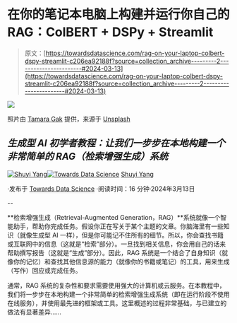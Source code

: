 # 在你的笔记本电脑上构建并运行你自己的 RAG：ColBERT + DSPy + Streamlit

> 原文：[https://towardsdatascience.com/rag-on-your-laptop-colbert-dspy-streamlit-c206ea92188f?source=collection_archive---------2-----------------------#2024-03-13](https://towardsdatascience.com/rag-on-your-laptop-colbert-dspy-streamlit-c206ea92188f?source=collection_archive---------2-----------------------#2024-03-13)

![](../Images/250fcc511d345830f2fa9e220b017cc2.png)

照片由 [Tamara Gak](https://unsplash.com/@tamara_photography?utm_source=medium&utm_medium=referral) 提供，来源于 [Unsplash](https://unsplash.com/?utm_source=medium&utm_medium=referral)

## *生成型 AI 初学者教程：让我们一步步在本地构建一个非常简单的 RAG（检索增强生成）系统*

[](https://medium.com/@ngshya?source=post_page---byline--c206ea92188f--------------------------------)[![Shuyi Yang](../Images/73640b84246487db835da320b2592f9e.png)](https://medium.com/@ngshya?source=post_page---byline--c206ea92188f--------------------------------)[](https://towardsdatascience.com/?source=post_page---byline--c206ea92188f--------------------------------)[![Towards Data Science](../Images/a6ff2676ffcc0c7aad8aaf1d79379785.png)](https://towardsdatascience.com/?source=post_page---byline--c206ea92188f--------------------------------) [Shuyi Yang](https://medium.com/@ngshya?source=post_page---byline--c206ea92188f--------------------------------)

·发布于 [Towards Data Science](https://towardsdatascience.com/?source=post_page---byline--c206ea92188f--------------------------------) ·阅读时间：16 分钟·2024年3月13日

--

**检索增强生成（Retrieval-Augmented Generation，RAG）**系统就像一个智能助手，帮助你完成任务。假设你正在写关于某个主题的文章。你脑海里有一些知识（就像生成型 AI 一样），但是你可能记不住所有的细节。所以，你会查找书籍或互联网中的信息（这就是“检索”部分）。一旦找到相关信息，你会用自己的话来帮助撰写报告（这就是“生成”部分）。因此，RAG 系统是一个结合了自身知识（就像你的记忆）和查找其他信息源的能力（就像你的书籍或笔记）的工具，用来生成（写作）回应或完成任务。

通常，RAG 系统的复杂性和要求需要使用强大的计算机或云服务。在本教程中，我们将一步步在本地构建一个非常简单的检索增强生成系统（即在运行阶段不使用在线服务），并使用最先进的框架或工具。这里概述的过程非常基础，与已建立的做法有显著差异……
